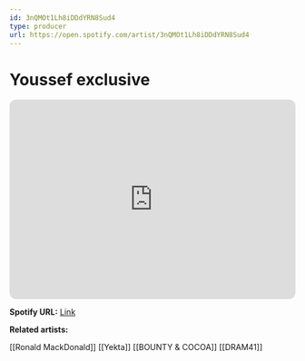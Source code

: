 ```yaml
---
id: 3nQMOt1Lh8iDDdYRN8Sud4
type: producer
url: https://open.spotify.com/artist/3nQMOt1Lh8iDDdYRN8Sud4
---
```

# Youssef exclusive

<iframe style="border-radius:12px" src="https://open.spotify.com/embed/artist/3nQMOt1Lh8iDDdYRN8Sud4" width="100%" height="352" frameBorder="0" allowfullscreen="" allow="autoplay; clipboard-write; encrypted-media; fullscreen; picture-in-picture" loading="lazy"></iframe>

**Spotify URL:** [Link](https://open.spotify.com/artist/3nQMOt1Lh8iDDdYRN8Sud4)

**Related artists:**

[[Ronald MackDonald]]
[[Yekta]]
[[BOUNTY & COCOA]]
[[DRAM41]]
